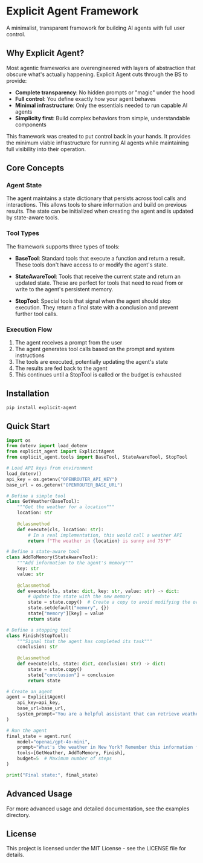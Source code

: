 # Explicit Agent Framework

A minimalist, transparent framework for building AI agents with full user control.

## Why Explicit Agent?

Most agentic frameworks are overengineered with layers of abstraction that obscure what's actually happening. Explicit Agent cuts through the BS to provide:

- **Complete transparency**: No hidden prompts or "magic" under the hood
- **Full control**: You define exactly how your agent behaves
- **Minimal infrastructure**: Only the essentials needed to run capable AI agents
- **Simplicity first**: Build complex behaviors from simple, understandable components

This framework was created to put control back in your hands. It provides the minimum viable infrastructure for running AI agents while maintaining full visibility into their operation.

## Core Concepts

### Agent State

The agent maintains a state dictionary that persists across tool calls and interactions. This allows tools to share information and build on previous results. The state can be initialized when creating the agent and is updated by state-aware tools.

### Tool Types

The framework supports three types of tools:

- **BaseTool**: Standard tools that execute a function and return a result. These tools don't have access to or modify the agent's state.
  
- **StateAwareTool**: Tools that receive the current state and return an updated state. These are perfect for tools that need to read from or write to the agent's persistent memory.
  
- **StopTool**: Special tools that signal when the agent should stop execution. They return a final state with a conclusion and prevent further tool calls.

### Execution Flow

1. The agent receives a prompt from the user
2. The agent generates tool calls based on the prompt and system instructions
3. The tools are executed, potentially updating the agent's state
4. The results are fed back to the agent
5. This continues until a StopTool is called or the budget is exhausted

## Installation

```bash
pip install explicit-agent
```

## Quick Start

```python
import os
from dotenv import load_dotenv
from explicit_agent import ExplicitAgent
from explicit_agent.tools import BaseTool, StateAwareTool, StopTool

# Load API keys from environment
load_dotenv()
api_key = os.getenv("OPENROUTER_API_KEY")
base_url = os.getenv("OPENROUTER_BASE_URL")

# Define a simple tool
class GetWeather(BaseTool):
    """Get the weather for a location"""
    location: str
    
    @classmethod
    def execute(cls, location: str):
        # In a real implementation, this would call a weather API
        return f"The weather in {location} is sunny and 75°F"

# Define a state-aware tool
class AddToMemory(StateAwareTool):
    """Add information to the agent's memory"""
    key: str
    value: str
    
    @classmethod
    def execute(cls, state: dict, key: str, value: str) -> dict:
        # Update the state with the new memory
        state = state.copy()  # Create a copy to avoid modifying the original
        state.setdefault("memory", {})
        state["memory"][key] = value
        return state

# Define a stopping tool
class Finish(StopTool):
    """Signal that the agent has completed its task"""
    conclusion: str
    
    @classmethod
    def execute(cls, state: dict, conclusion: str) -> dict:
        state = state.copy()
        state["conclusion"] = conclusion
        return state

# Create an agent
agent = ExplicitAgent(
    api_key=api_key,
    base_url=base_url,
    system_prompt="You are a helpful assistant that can retrieve weather information and remember facts."
)

# Run the agent
final_state = agent.run(
    model="openai/gpt-4o-mini",
    prompt="What's the weather in New York? Remember this information for me.",
    tools=[GetWeather, AddToMemory, Finish],
    budget=5  # Maximum number of steps
)

print("Final state:", final_state)
```

## Advanced Usage

For more advanced usage and detailed documentation, see the examples directory.

## License

This project is licensed under the MIT License - see the LICENSE file for details.
